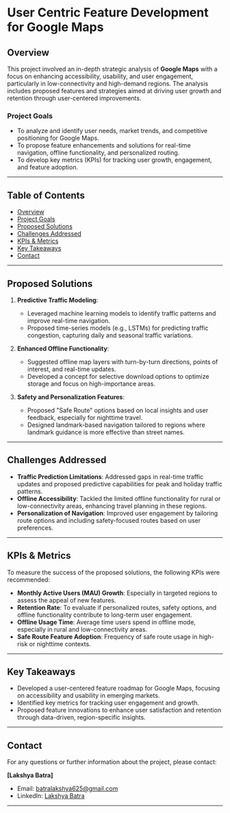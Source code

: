 # User Centric Feature Development for Google Maps

## Overview
This project involved an in-depth strategic analysis of **Google Maps** with a focus on enhancing accessibility, usability, and user engagement, particularly in low-connectivity and high-demand regions. The analysis includes proposed features and strategies aimed at driving user growth and retention through user-centered improvements.

### Project Goals
- To analyze and identify user needs, market trends, and competitive positioning for Google Maps.
- To propose feature enhancements and solutions for real-time navigation, offline functionality, and personalized routing.
- To develop key metrics (KPIs) for tracking user growth, engagement, and feature adoption.

---

## Table of Contents
- [Overview](#overview)
- [Project Goals](#project-goals)
- [Proposed Solutions](#proposed-solutions)
- [Challenges Addressed](#challenges-addressed)
- [KPIs & Metrics](#kpis--metrics)
- [Key Takeaways](#key-takeaways)
- [Contact](#contact)

---

## Proposed Solutions
1. **Predictive Traffic Modeling**: 
   - Leveraged machine learning models to identify traffic patterns and improve real-time navigation.
   - Proposed time-series models (e.g., LSTMs) for predicting traffic congestion, capturing daily and seasonal traffic variations.

2. **Enhanced Offline Functionality**:
   - Suggested offline map layers with turn-by-turn directions, points of interest, and real-time updates.
   - Developed a concept for selective download options to optimize storage and focus on high-importance areas.

3. **Safety and Personalization Features**:
   - Proposed "Safe Route" options based on local insights and user feedback, especially for nighttime travel.
   - Designed landmark-based navigation tailored to regions where landmark guidance is more effective than street names.

---

## Challenges Addressed
- **Traffic Prediction Limitations**: Addressed gaps in real-time traffic updates and proposed predictive capabilities for peak and holiday traffic patterns.
- **Offline Accessibility**: Tackled the limited offline functionality for rural or low-connectivity areas, enhancing travel planning in these regions.
- **Personalization of Navigation**: Improved user engagement by tailoring route options and including safety-focused routes based on user preferences.

---

## KPIs & Metrics
To measure the success of the proposed solutions, the following KPIs were recommended:
- **Monthly Active Users (MAU) Growth**: Especially in targeted regions to assess the appeal of new features.
- **Retention Rate**: To evaluate if personalized routes, safety options, and offline functionality contribute to long-term user engagement.
- **Offline Usage Time**: Average time users spend in offline mode, especially in rural and low-connectivity areas.
- **Safe Route Feature Adoption**: Frequency of safe route usage in high-risk or nighttime contexts.

---

## Key Takeaways
- Developed a user-centered feature roadmap for Google Maps, focusing on accessibility and usability in emerging markets.
- Identified key metrics for tracking user engagement and growth.
- Proposed feature innovations to enhance user satisfaction and retention through data-driven, region-specific insights.

---

## Contact
For any questions or further information about the project, please contact:

**[Lakshya Batra]**  
- Email: [batralakshya625@gmail.com](mailto:batralakshya625@gmail.com)
- LinkedIn: [Lakshya Batra]([https://linkedin.com/in/yourprofile](https://www.linkedin.com/in/lakshya-batra-827356226/))

---


